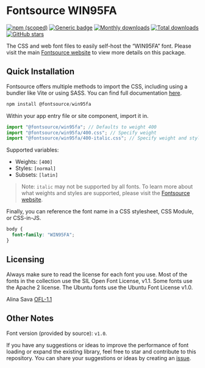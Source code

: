 # Fontsource WIN95FA

[![npm (scoped)](https://img.shields.io/npm/v/@fontsource/win95fa?color=brightgreen)](https://www.npmjs.com/package/@fontsource/win95fa) [![Generic badge](https://img.shields.io/badge/fontsource-passing-brightgreen)](https://github.com/fontsource/fontsource) [![Monthly downloads](https://badgen.net/npm/dm/@fontsource/win95fa)](https://github.com/fontsource/fontsource) [![Total downloads](https://badgen.net/npm/dt/@fontsource/win95fa)](https://github.com/fontsource/fontsource) [![GitHub stars](https://img.shields.io/github/stars/fontsource/fontsource.svg?style=social&label=Star)](https://github.com/fontsource/fontsource/stargazers)

The CSS and web font files to easily self-host the “WIN95FA” font. Please visit the main [Fontsource website](https://fontsource.org/fonts/win95fa) to view more details on this package.

## Quick Installation

Fontsource offers multiple methods to import the CSS, including using a bundler like Vite or using SASS. You can find full documentation [here](https://fontsource.org/docs/getting-started/introduction).

```javascript
npm install @fontsource/win95fa
```

Within your app entry file or site component, import it in.

```javascript
import "@fontsource/win95fa"; // Defaults to weight 400
import "@fontsource/win95fa/400.css"; // Specify weight
import "@fontsource/win95fa/400-italic.css"; // Specify weight and style
```

Supported variables:
- Weights: `[400]`
- Styles: `[normal]`
- Subsets: `[latin]`

> Note: `italic` may not be supported by all fonts. To learn more about what weights and styles are supported, please visit the [Fontsource website](https://fontsource.org/fonts/win95fa).

Finally, you can reference the font name in a CSS stylesheet, CSS Module, or CSS-in-JS.

```css
body {
  font-family: "WIN95FA";
}
```

## Licensing
Always make sure to read the license for each font you use. Most of the fonts in the collection use the SIL Open Font License, v1.1. Some fonts use the Apache 2 license. The Ubuntu fonts use the Ubuntu Font License v1.0.

Alina Sava
[OFL-1.1](https://fontsarena.com/w95fa-by-alina-sava/)

## Other Notes
Font version (provided by source): `v1.0`.

If you have any suggestions or ideas to improve the performance of font loading or expand the existing library, feel free to star and contribute to this repository. You can share your suggestions or ideas by creating an [issue](https://github.com/fontsource/fontsource/issues).